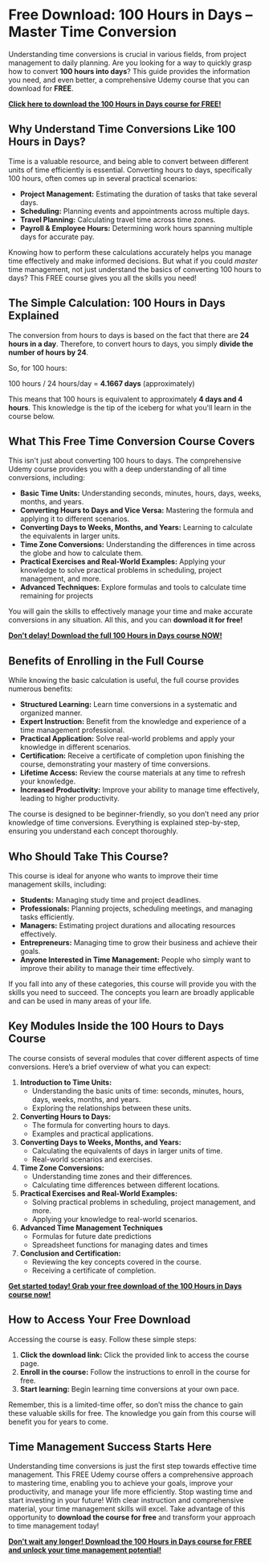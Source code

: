 # Free Download: 100 Hours in Days – Master Time Conversion

Understanding time conversions is crucial in various fields, from project management to daily planning. Are you looking for a way to quickly grasp how to convert **100 hours into days**? This guide provides the information you need, and even better, a comprehensive Udemy course that you can download for **FREE**.

[**Click here to download the 100 Hours in Days course for FREE!**](https://udemywork.com/100-hours-in-days)

## Why Understand Time Conversions Like 100 Hours in Days?

Time is a valuable resource, and being able to convert between different units of time efficiently is essential. Converting hours to days, specifically 100 hours, often comes up in several practical scenarios:

*   **Project Management:** Estimating the duration of tasks that take several days.
*   **Scheduling:** Planning events and appointments across multiple days.
*   **Travel Planning:** Calculating travel time across time zones.
*   **Payroll & Employee Hours:** Determining work hours spanning multiple days for accurate pay.

Knowing how to perform these calculations accurately helps you manage time effectively and make informed decisions. But what if you could *master* time management, not just understand the basics of converting 100 hours to days? This FREE course gives you all the skills you need!

## The Simple Calculation: 100 Hours in Days Explained

The conversion from hours to days is based on the fact that there are **24 hours in a day**. Therefore, to convert hours to days, you simply **divide the number of hours by 24**.

So, for 100 hours:

100 hours / 24 hours/day = **4.1667 days** (approximately)

This means that 100 hours is equivalent to approximately **4 days and 4 hours**. This knowledge is the tip of the iceberg for what you'll learn in the course below.

## What This Free Time Conversion Course Covers

This isn't just about converting 100 hours to days. The comprehensive Udemy course provides you with a deep understanding of all time conversions, including:

*   **Basic Time Units:** Understanding seconds, minutes, hours, days, weeks, months, and years.
*   **Converting Hours to Days and Vice Versa:** Mastering the formula and applying it to different scenarios.
*   **Converting Days to Weeks, Months, and Years:** Learning to calculate the equivalents in larger units.
*   **Time Zone Conversions:** Understanding the differences in time across the globe and how to calculate them.
*   **Practical Exercises and Real-World Examples:** Applying your knowledge to solve practical problems in scheduling, project management, and more.
*   **Advanced Techniques:** Explore formulas and tools to calculate time remaining for projects

You will gain the skills to effectively manage your time and make accurate conversions in any situation. All this, and you can **download it for free!**

[**Don't delay! Download the full 100 Hours in Days course NOW!**](https://udemywork.com/100-hours-in-days)

## Benefits of Enrolling in the Full Course

While knowing the basic calculation is useful, the full course provides numerous benefits:

*   **Structured Learning:** Learn time conversions in a systematic and organized manner.
*   **Expert Instruction:** Benefit from the knowledge and experience of a time management professional.
*   **Practical Application:** Solve real-world problems and apply your knowledge in different scenarios.
*   **Certification:** Receive a certificate of completion upon finishing the course, demonstrating your mastery of time conversions.
*   **Lifetime Access:** Review the course materials at any time to refresh your knowledge.
*   **Increased Productivity:** Improve your ability to manage time effectively, leading to higher productivity.

The course is designed to be beginner-friendly, so you don’t need any prior knowledge of time conversions. Everything is explained step-by-step, ensuring you understand each concept thoroughly.

## Who Should Take This Course?

This course is ideal for anyone who wants to improve their time management skills, including:

*   **Students:** Managing study time and project deadlines.
*   **Professionals:** Planning projects, scheduling meetings, and managing tasks efficiently.
*   **Managers:** Estimating project durations and allocating resources effectively.
*   **Entrepreneurs:** Managing time to grow their business and achieve their goals.
*   **Anyone Interested in Time Management:** People who simply want to improve their ability to manage their time effectively.

If you fall into any of these categories, this course will provide you with the skills you need to succeed. The concepts you learn are broadly applicable and can be used in many areas of your life.

## Key Modules Inside the 100 Hours to Days Course

The course consists of several modules that cover different aspects of time conversions. Here’s a brief overview of what you can expect:

1.  **Introduction to Time Units:**
    *   Understanding the basic units of time: seconds, minutes, hours, days, weeks, months, and years.
    *   Exploring the relationships between these units.
2.  **Converting Hours to Days:**
    *   The formula for converting hours to days.
    *   Examples and practical applications.
3.  **Converting Days to Weeks, Months, and Years:**
    *   Calculating the equivalents of days in larger units of time.
    *   Real-world scenarios and exercises.
4.  **Time Zone Conversions:**
    *   Understanding time zones and their differences.
    *   Calculating time differences between different locations.
5.  **Practical Exercises and Real-World Examples:**
    *   Solving practical problems in scheduling, project management, and more.
    *   Applying your knowledge to real-world scenarios.
6.  **Advanced Time Management Techniques**
    *   Formulas for future date predictions
    *   Spreadsheet functions for managing dates and times
7.  **Conclusion and Certification:**
    *   Reviewing the key concepts covered in the course.
    *   Receiving a certificate of completion.

[**Get started today! Grab your free download of the 100 Hours in Days course now!**](https://udemywork.com/100-hours-in-days)

## How to Access Your Free Download

Accessing the course is easy. Follow these simple steps:

1.  **Click the download link:** Click the provided link to access the course page.
2.  **Enroll in the course:** Follow the instructions to enroll in the course for free.
3.  **Start learning:** Begin learning time conversions at your own pace.

Remember, this is a limited-time offer, so don’t miss the chance to gain these valuable skills for free. The knowledge you gain from this course will benefit you for years to come.

## Time Management Success Starts Here

Understanding time conversions is just the first step towards effective time management. This FREE Udemy course offers a comprehensive approach to mastering time, enabling you to achieve your goals, improve your productivity, and manage your life more efficiently. Stop wasting time and start investing in your future! With clear instruction and comprehensive material, your time management skills will excel. Take advantage of this opportunity to **download the course for free** and transform your approach to time management today!

[**Don't wait any longer! Download the 100 Hours in Days course for FREE and unlock your time management potential!**](https://udemywork.com/100-hours-in-days)
